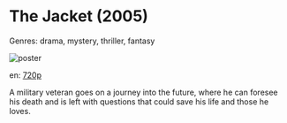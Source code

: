 # The Jacket (2005)

Genres: drama, mystery, thriller, fantasy

![poster](http://image.tmdb.org/t/p/w500/ts5hSSpgHEcPFpdfk6gmLLgx5k4.jpg)

en:
  [720p](magnet:?xt=urn:btih:8A5DAFCF9B3CE0952D67AABD1B5C3877382410C8&tr=udp://glotorrents.pw:6969/announce&tr=udp://tracker.opentrackr.org:1337/announce&tr=udp://torrent.gresille.org:80/announce&tr=udp://tracker.openbittorrent.com:80&tr=udp://tracker.coppersurfer.tk:6969&tr=udp://tracker.leechers-paradise.org:6969&tr=udp://p4p.arenabg.ch:1337&tr=udp://tracker.internetwarriors.net:1337)
  


A military veteran goes on a journey into the future, where he can foresee his death and is left with questions that could save his life and those he loves.